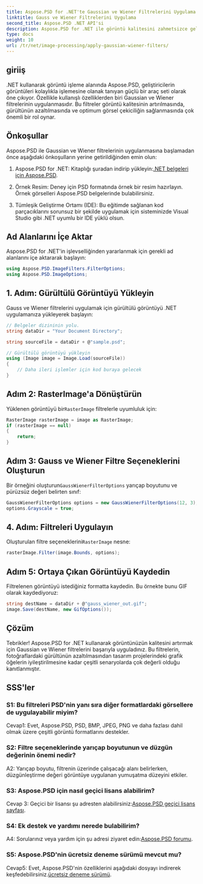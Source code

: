 ```yaml
---
title: Aspose.PSD for .NET'te Gaussian ve Wiener Filtrelerini Uygulama
linktitle: Gauss ve Wiener Filtrelerini Uygulama
second_title: Aspose.PSD .NET API'si
description: Aspose.PSD for .NET ile görüntü kalitesini zahmetsizce geliştirin. Gürültü azaltma ve optimum görsel çekicilik için Gaussian ve Wiener filtrelerini uygulayın.
type: docs
weight: 10
url: /tr/net/image-processing/apply-gaussian-wiener-filters/
---
```

## giriiş

.NET kullanarak görüntü işleme alanında Aspose.PSD, geliştiricilerin görüntüleri kolaylıkla işlemesine olanak tanıyan güçlü bir araç seti olarak öne çıkıyor. Özellikle kullanışlı özelliklerden biri Gaussian ve Wiener filtrelerinin uygulanmasıdır. Bu filtreler görüntü kalitesinin artırılmasında, gürültünün azaltılmasında ve optimum görsel çekiciliğin sağlanmasında çok önemli bir rol oynar.

## Önkoşullar

Aspose.PSD ile Gaussian ve Wiener filtrelerinin uygulanmasına başlamadan önce aşağıdaki önkoşulların yerine getirildiğinden emin olun:

1. Aspose.PSD for .NET: Kitaplığı şuradan indirip yükleyin:[.NET belgeleri için Aspose.PSD](https://reference.aspose.com/psd/net/).

2. Örnek Resim: Deney için PSD formatında örnek bir resim hazırlayın. Örnek görselleri Aspose.PSD belgelerinde bulabilirsiniz.

3. Tümleşik Geliştirme Ortamı (IDE): Bu eğitimde sağlanan kod parçacıklarını sorunsuz bir şekilde uygulamak için sisteminizde Visual Studio gibi .NET uyumlu bir IDE yüklü olsun.

## Ad Alanlarını İçe Aktar

Aspose.PSD for .NET'in işlevselliğinden yararlanmak için gerekli ad alanlarını içe aktararak başlayın:

```csharp
using Aspose.PSD.ImageFilters.FilterOptions;
using Aspose.PSD.ImageOptions;
```

## 1. Adım: Gürültülü Görüntüyü Yükleyin

Gauss ve Wiener filtrelerini uygulamak için gürültülü görüntüyü .NET uygulamanıza yükleyerek başlayın:

```csharp
// Belgeler dizininin yolu.
string dataDir = "Your Document Directory";

string sourceFile = dataDir + @"sample.psd";

// Gürültülü görüntüyü yükleyin
using (Image image = Image.Load(sourceFile))
{
    // Daha ileri işlemler için kod buraya gelecek
}
```

## Adım 2: RasterImage'a Dönüştürün

 Yüklenen görüntüyü bir`RasterImage` filtrelerle uyumluluk için:

```csharp
RasterImage rasterImage = image as RasterImage;
if (rasterImage == null)
{
    return;
}
```

## Adım 3: Gauss ve Wiener Filtre Seçeneklerini Oluşturun

 Bir örneğini oluşturun`GaussWienerFilterOptions` yarıçap boyutunu ve pürüzsüz değeri belirten sınıf:

```csharp
GaussWienerFilterOptions options = new GaussWienerFilterOptions(12, 3);
options.Grayscale = true;
```

## 4. Adım: Filtreleri Uygulayın

 Oluşturulan filtre seçeneklerini`RasterImage` nesne:

```csharp
rasterImage.Filter(image.Bounds, options);
```

## Adım 5: Ortaya Çıkan Görüntüyü Kaydedin

Filtrelenen görüntüyü istediğiniz formatta kaydedin. Bu örnekte bunu GIF olarak kaydediyoruz:

```csharp
string destName = dataDir + @"gauss_wiener_out.gif";
image.Save(destName, new GifOptions());
```

## Çözüm

Tebrikler! Aspose.PSD for .NET kullanarak görüntünüzün kalitesini artırmak için Gaussian ve Wiener filtrelerini başarıyla uyguladınız. Bu filtrelerin, fotoğraflardaki gürültünün azaltılmasından tasarım projelerindeki grafik öğelerin iyileştirilmesine kadar çeşitli senaryolarda çok değerli olduğu kanıtlanmıştır.

## SSS'ler

### S1: Bu filtreleri PSD'nin yanı sıra diğer formatlardaki görsellere de uygulayabilir miyim?

Cevap1: Evet, Aspose.PSD, PSD, BMP, JPEG, PNG ve daha fazlası dahil olmak üzere çeşitli görüntü formatlarını destekler.

### S2: Filtre seçeneklerinde yarıçap boyutunun ve düzgün değerinin önemi nedir?

A2: Yarıçap boyutu, filtrenin üzerinde çalışacağı alanı belirlerken, düzgünleştirme değeri görüntüye uygulanan yumuşatma düzeyini etkiler.

### S3: Aspose.PSD için nasıl geçici lisans alabilirim?

 Cevap 3: Geçici bir lisansı şu adresten alabilirsiniz:[Aspose.PSD geçici lisans sayfası](https://purchase.aspose.com/temporary-license/).

### S4: Ek destek ve yardımı nerede bulabilirim?

 A4: Sorularınız veya yardım için şu adresi ziyaret edin:[Aspose.PSD forumu](https://forum.aspose.com/c/psd/34).

### S5: Aspose.PSD'nin ücretsiz deneme sürümü mevcut mu?

 Cevap5: Evet, Aspose.PSD'nin özelliklerini aşağıdaki dosyayı indirerek keşfedebilirsiniz.[ücretsiz deneme sürümü](https://releases.aspose.com/).
